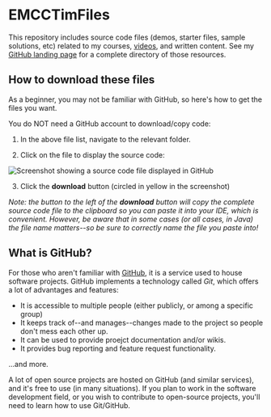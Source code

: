 # EMCCTimFiles
This repository includes source code files (demos, starter files, sample solutions, etc) related to my courses, [videos](https://www.youtube.com/@ProfTimEMCC), and written content. See my [GitHub landing page](https://timmcmichael.github.io/) for a complete directory of those resources.

## How to download these files

As a beginner, you may not be familiar with GitHub, so here's how to get the files you want. 

You do NOT need a GitHub account to download/copy code:

1. In the above file list, navigate to the relevant folder. 

2. Click on the file to display the source code:

![Screenshot showing a source code file displayed in GitHub](https://github.com/timmcmichael/EMCCTimFiles/tree/fb5a618eef4b36f52517dbc3565c400328100456/images/source_buttons.png)

3. Click the **download** button (circled in yellow in the screenshot)

*Note: the button to the left of the **download** button will copy the complete source code file to the clipboard so you can paste it into your IDE, which is convenient. However, be aware that in some cases (or all cases, in Java) the file name matters--so be sure to correctly name the file you paste into!*

## What is GitHub?
For those who aren't familiar with [GitHub](https://www.github.com), it is a service used to house software projects. GitHub implements a technology called *Git*, which offers a lot of advantages and features:
- It is accessible to multiple people (either publicly, or among a specific group)
- It keeps track of--and manages--changes made to the project so people don't mess each other up.
- It can be used to provide proejct documentation and/or wikis.
- It provides bug reporting and feature request functionality.

...and more.

A lot of open source projects are hosted on GitHub (and similar services), and it's free to use (in many situations). If you plan to work in the software development field, or you wish to contribute to open-source projects, you'll need to learn how to use Git/GitHub.



<!--

GitHub Page: https://timmcmichael.github.io/

YouTube Channel: [@ProfTimEMCC](https://www.youtube.com/@ProfTimEMCC)

These files are also archived on a Google Drive shared folder for the benefit of beginners unfamiliar with GitHub:
* Google Drive: [https://bit.ly/ProfTimEMCCFiles](https://bit.ly/ProfTimEMCCFiles) 
-->


